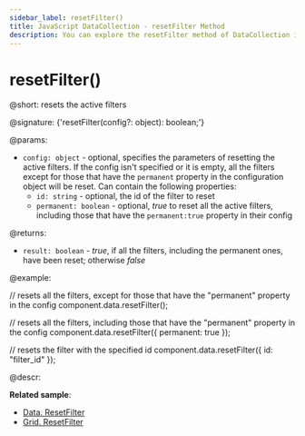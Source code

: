 ```yaml
---
sidebar_label: resetFilter()
title: JavaScript DataCollection - resetFilter Method 
description: You can explore the resetFilter method of DataCollection in the documentation of the DHTMLX JavaScript UI library. Browse developer guides and API reference, try out code examples and live demos, and download a free 30-day evaluation version of DHTMLX Suite.
---
```


# resetFilter()

@short: resets the active filters

@signature: {'resetFilter(config?: object): boolean;'}

@params:
- `config: object` - optional, specifies the parameters of resetting the active filters. If the config isn't specified or it is empty, all the filters except for those that have the `permanent` property in the configuration object will be reset. Can contain the following properties:
    - `id: string` - optional, the id of the filter to reset
    - `permanent: boolean` - optional, *true* to reset all the active filters, including those that have the `permanent:true` property in their config

@returns:
- `result: boolean` - *true*, if all the filters, including the permanent ones, have been reset; otherwise *false*

@example:

// resets all the filters, except for those that have the "permanent" property in the config
component.data.resetFilter();

// resets all the filters, including those that have the "permanent" property in the config
component.data.resetFilter({ permanent: true });

// resets the filter with the specified id
component.data.resetFilter({ id: "filter_id" });

@descr:    

**Related sample**: 
- [Data. ResetFilter](https://snippet.dhtmlx.com/jg8wxfvc)
- [Grid. ResetFilter](https://snippet.dhtmlx.com/15trblk2)